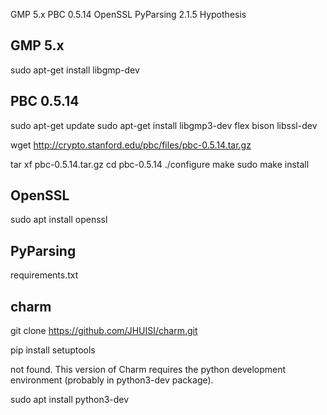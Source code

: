 GMP 5.x
PBC 0.5.14
OpenSSL
PyParsing 2.1.5
Hypothesis

## GMP 5.x

sudo apt-get install libgmp-dev

## PBC 0.5.14

sudo apt-get update
sudo apt-get install libgmp3-dev flex bison libssl-dev

wget http://crypto.stanford.edu/pbc/files/pbc-0.5.14.tar.gz

tar xf pbc-0.5.14.tar.gz
cd pbc-0.5.14
./configure
make
sudo make install

## OpenSSL

sudo apt install openssl

## PyParsing

requirements.txt

## charm

git clone https://github.com/JHUISI/charm.git

pip install setuptools

not found.  This version of Charm requires the python development environment (probably in python3-dev package).

sudo apt install python3-dev
